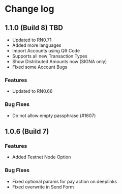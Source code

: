 # Change log


## 1.1.0 (Build 8) TBD
- Updated to RN0.71
- Added more languages
- Import Accounts using QR Code
- Supports all new Transaction Types
- Show Distributed Amounts now (SIGNA only)
- Fixed some Account Bugs

### Features
- Updated to RN0.66

### Bug Fixes
- Do not allow empty passphrase (#1607)


## 1.0.6 (Build 7)

### Features
- Added Testnet Node Option

### Bug Fixes

- Fixed optional params for pay action on deeplinks
- Fixed overwrite in Send Form
